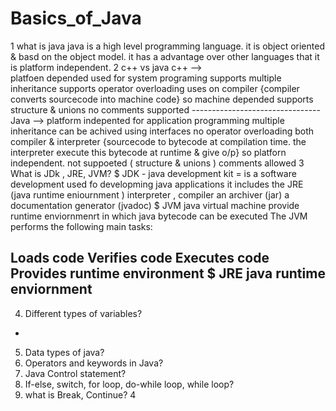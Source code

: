 # Basics_of_Java
1 what is java
        java is a high level programming language. it is object oriented & basd on the object model. it has a advantage over other languages that it is platform independent.
2 c++ vs java
        c++ -->                                             
        platfoen depended
        used for system programing
        supports multiple inheritance
        supports operator overloading
        uses on compiler {compiler converts sourcecode into machine code} so machine depended
        supports structure & unions 
        no comments supported
        --------------------------------
        Java -->
        platform indepented
        for application programming
        multiple inheritance can be achived using interfaces
        no operator overloading
        both compiler & interpreter {sourcecode to bytecode at compilation time. the interpreter execute this bytecode at runtime & give o/p} so platforn independent.
        not suppoeted ( structure & unions )
        comments allowed
 3 What is JDk , JRE, JVM?
        $ JDK - java development kit = is  a software development used fo developming java applications it includes the JRE (java runtime eniournment ) interpreter , compiler 
        an archiver (jar) a documentation generator (jvadoc)
        $ JVM java virtual machine provide runtime enviornmenrt in which java bytecode can be executed 
        The JVM performs the following main tasks:

Loads code
Verifies code
Executes code
Provides runtime environment
 $ JRE java runtime enviornment 
 -----------------------------------------------------
4. Different types of variables?
- 
5. Data types of java?
6. Operators and keywords in Java?
7. Java Control statement?
8. If-else, switch, for loop, do-while loop, while loop?
9. what is Break, Continue?
4 
      
